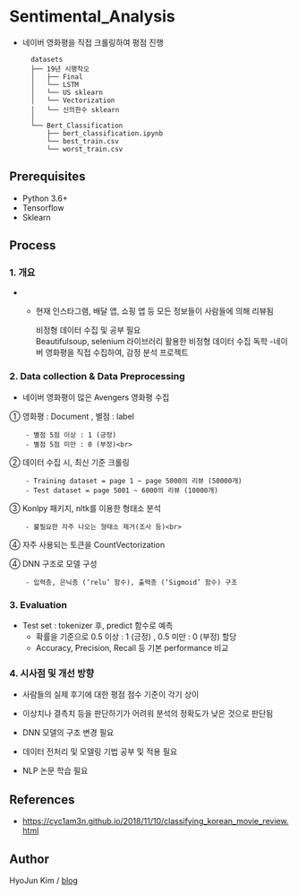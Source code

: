 # Sentimental_Analysis

   - 네이버 영화평을 직접 크롤링하여 평점  진행


           datasets
           ├── 19년 시행착오
           │   ├── Final
           │   └── LSTM
           │   └── US sklearn
           │   └── Vectorization
           │   └── 신의한수 sklearn
           │       
           └── Bert_Classification
               ├── bert_classification.ipynb
               └── best_train.csv
               └── worst_train.csv
## Prerequisites

- Python 3.6+
- Tensorflow
- Sklearn

## Process

### 1. 개요


- - 현재 인스타그램, 배달 앱, 쇼핑 앱 등 모든 정보들이 사람들에 의해 리뷰됨

    비정형 데이터 수집 및 공부 필요<br>
    Beautifulsoup, selenium 라이브러리 활용한 비정형 데이터 수집 독학
    -네이버 영화평을 직접 수집하여, 감정 분석 프로젝트


### 2. Data collection & Data Preprocessing

- 네이버 영화평이 많은 Avengers 영화평 수집

① 영화평 : Document , 별점 : label<br>

        - 별점 5점 이상 : 1 (긍정)
        - 별점 5점 미만 : 0 (부정)<br>


② 데이터 수집 시, 최신 기준 크롤링<br>

        - Training dataset = page 1 ~ page 5000의 리뷰 (50000개)
        - Test dataset = page 5001 ~ 6000의 리뷰 (10000개)
③ Konlpy 패키지, nltk를 이용한 형태소 분석<br>


        - 불필요한 자주 나오는 형태소 제거(조사 등)<br>


④ 자주 사용되는 토큰을 CountVectorization<br>

④ DNN 구조로 모델 구성<br>

        - 입력층, 은닉층 (‘relu’ 함수), 출력층 (‘Sigmoid’ 함수) 구조


### 3. Evaluation

- Test set : tokenizer 후, predict 함수로 예측
  - 확률을 기준으로 0.5 이상 : 1 (긍정) , 0.5 미만 : 0 (부정) 할당
  - Accuracy, Precision, Recall 등 기본 performance 비교

### 4. 시사점 및 개선 방향

- 사람들의 실제 후기에 대한 평점 점수 기준이 각기 상이

- 이상치나 결측치 등을 판단하기가 어려워 분석의 정확도가 낮은 것으로 판단됨
- DNN 모델의 구조 변경 필요
- 데이터 전처리 및 모델링 기법 공부 및 적용 필요
- NLP 논문 학습 필요


## References

- https://cyc1am3n.github.io/2018/11/10/classifying_korean_movie_review.html

## Author

HyoJun Kim / [blog](http://rlagywns0213.github.io/)

